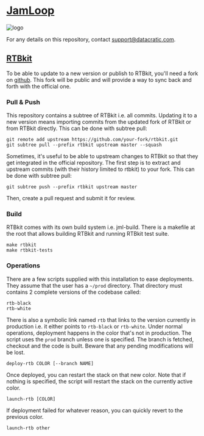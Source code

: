 # [JamLoop](http://jamloop.com/)

![logo](https://media.licdn.com/media/p/3/000/2a8/17e/0f7d6dd.png "JamLoop")

For any details on this repository, contact [support@datacratic.com](support@datacratic.com).

## [RTBkit](http://rtbkit.org/)

To be able to update to a new version or publish to RTBkit, you'll need a fork on [github](https://github.com/). This fork will be public and will provide a way to sync back and forth with the official one.

### Pull & Push

This repository contains a subtree of RTBkit i.e. all commits. Updating it to a new version means importing commits from the updated fork of RTBkit or from RTBkit directly. This can be done with subtree pull:

```
git remote add upstream https://github.com/your-fork/rtbkit.git
git subtree pull --prefix rtbkit upstream master --squash
```

Sometimes, it's useful to be able to upstream changes to RTBkit so that they get integrated in the official repository. The first step is to extract and upstream commits (with their history limited to rtbkit) to your fork. This can be done with subtree pull:

```
git subtree push --prefix rtbkit upstream master
```

Then, create a pull request and submit it for review.

### Build

RTBkit comes with its own build system i.e. jml-build. There is a makefile at the root that allows building RTBkit and running RTBkit test suite.

```
make rtbkit
make rtbkit-tests
```

### Operations

There are a few scripts supplied with this installation to ease deployments. They assume that the user has a `~/prod` directory. That directory must contains 2 complete versions of the codebase called:

```
rtb-black
rtb-white
```

There is also a symbolic link named `rtb` that links to the version currently in production i.e. it either points to `rtb-black` or `rtb-white`. Under normal operations, deployment happens in the color that's not in production. The script uses the `prod` branch unless one is specified. The branch is fetched, checkout and the code is built. Beware that any pending modifications will be lost.

```
deploy-rtb COLOR [--branch NAME]
```

Once deployed, you can restart the stack on that new color. Note that if nothing is specified, the script will restart the stack on the currently active color.

```
launch-rtb [COLOR]
```

If deployment failed for whatever reason, you can quickly revert to the previous color.

```
launch-rtb other
```
